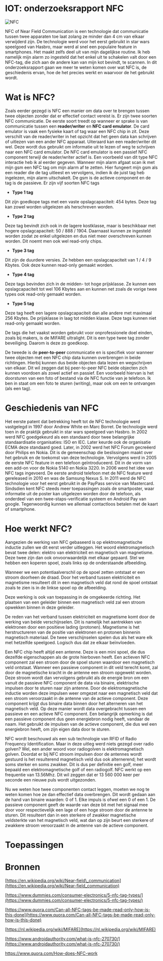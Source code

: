 # IOT: onderzoeksrapport NFC

![NFC](https://intel-tele.com/wp-content/uploads/2019/03/mify-o-nfc-1.jpg "NFC picture")

NFC of Near Field Communication is een technologie dat communicatie tussen twee apparaten toe laat zolang ze minder dan 4 cm van elkaar verwijderd zijn. De technologie werd voor het eerst gebruikt in star wars speelgoed van Hasbro, maar werd al snel een populaire feature in smartphones. Het maakt zelfs deel uit van mijn dagelijkse routine. Ik heb namelijk mijn alarm zo ingesteld dat het enkel uit te schakelen valt door een NFC-tag, die zich aan de andere kan van mijn kot bevindt, te scannen. In dit onderzoeksrapport gaan we meer te weten komen over wat NFC is, de geschiedenis ervan, hoe de het precies werkt en waarvoor de het gebruikt wordt.

# Wat is NFC?

Zoals eerder gezegd is NFC een manier om data over te brengen tussen twee objecten zonder dat er effectief contact vereist is. Er zijn twee soorten NFC communicatie. De eerste soort treedt op wanneer er sprake is van communicatie tussen een **reader/writer** en **NFC card emulator**. De card emulator is vaak een fysieke kaart of tag waar een NFC chip in zit. Deze verschilt van de reader/writer in het opzicht dat het geen data kan schrijven of uitlezen van een ander NFC apparaat. Uiteraard kan een reader/writer dit wel. Deze wordt dus gebruikt om informatie uit te lezen of weg te schrijven naar een NFC card emulator. De NFC card emulator is een passief NFC component terwijl de reader/writer actief is. Een voorbeeld van dit type NFC interactie heb ik al eerder gegeven. Wanneer mijn alarm afgaat scan ik met mijn gsm een NFC tag om mijn alarm af te zetten. Hier fungeert mijn gsm als een reader die de tag uitleest en vervolgens, indien ik de juist tag heb ingelezen, mijn alarm uitschakelt. De gsm is de actieve component en de tag is de passieve. Er zijn vijf soorten NFC tags

- **Type 1 tag**

Dit zijn goedkope tags met een vaste opslagcapaciteit: 454 bytes. Deze tag kan zowel worden uitgelezen als herschreven worden.

- **Type 2 tag**

Deze tag bevindt zich ook in de lagere kostklasse, maar is beschikbaar met hogere opslagcapaciteit: 50 / 888 / 1904. Daarnaast kunnen ze ingesteld worden zodat ze enkel uitgelezen en dus niet meer overschreven kunnen worden. Dit noemt men ook wel read-only chips.

- **Type 3 tag**

Dit zijn de duurdere versies. Ze hebben een opslagcapaciteit van 1 / 4 / 9 Kbytes. Ook deze kunnen read-only gemaakt worden.

- **Type 4 tag**

Deze tags bevinden zich in de midden- tot hoge prijsklasse. Ze kunnen een opslagcapaciteit tot wel 106 Kbytes aan en kunnen net zoals de vorige twee types ook read-only gemaakt worden.

- **Type 5 tag**

Deze tag heeft een lagere opslagcapaciteit dan alle andere met maximaal 256 Kbytes. De prijsklasse in laag tot midden klasse. Deze tags kunnen niet read-only gemaakt worden.

De tags die het vaakst worden gebruikt voor onprofessionele doel einden, zoals bij makers, is de MIFARE ultralight. Dit is een type twee tag zonder beveiliging. Daarom is deze zo goedkoop.

De tweede is de **peer-to-peer** communicatie en is specifiek voor wanneer twee objecten met een NFC chip data kunnen overbrengen in beide richtingen. Hierbij kunnen dus beide objecten data lezen en wegschrijven van elkaar. Dit wil zeggen dat bij peer-to-peer NFC beide objecten zich kunnen voordoen als zowel actief en passief. Een voorbeeld hiervan is het doorsturen van een foto of bestand via de NFC functie van je telefoon. Ik ben in staat om een foto te sturen (writing), maar ook om een te ontvangen (als een tag).

# Geschiedenis van NFC

Het eerste patent dat betrekking heeft tot de NFC technologie werd vastgelegd in 1997 door Andrew White en Marc Borret. De technologie werd toen in de praktijk gebruikt in star wars speelgoed van Hasbro. In 2002 werd NFC goedgekeurd als een standaard door twee belangrijke standaardisatie organisaties: ISO en IEC. Later keurde ook de organisatie ECMA deze standaard goed. Later, in 2002 werd het NFC Forum gecreëerd door Philips en Nokia. Dit is de gemeenschap die beslissingen maakt over het gebruik en de toekomst van deze technologie. Vervolgens werd in 2005 de eerste NFC feature in een telefoon geïntroduceerd. Dit in de vorm van een add-on voor de Nokia 5140 en Nokia 3220. In 2006 werd het idee van NFC tags ingevoerd. De eerste android telefoon met de NFC feature werd gereleased in 2010 en was de Samsung Nexus S. In 2011 werd de NFC technologie voor het eerst gebruikt in de PayPass service van Mastercard. Sindsdien kent NFC steeds meer toepassingen zoals de smartposter, waar informatie uit de poster kan uitgelezen worden door de telefoon, als onderdeel van een twee-staps-verificatie systeem en Android Pay van google. Tegenwoordig kunnen we allemaal contactloos betalen met de kaart of smartphone.

# Hoe werkt NFC?

Aangezien de werking van NFC gebaseerd is op elektromagnetische inductie zullen we dit eerst verder uitleggen. Het woord elektromagnetisch bevat twee delen: elektro van elektriciteit en magnetisch van magnetisme. Deze twee zijn dan ook onvoorwaardelijk met elkaar gepaard. Stel we hebben een koperen spoel, zoals links op de onderstaande afbeelding.

 

Wanneer we een potentiaalverschil op de spoel zetten ontstaat er een stroom doorheen de draad. Door het verband tussen elektriciteit en magnetisme resulteert dit in een magnetisch veld dat rond de spoel ontstaat zoals te zien is in de linkse spoel op de afbeelding.

Deze werking is ook van toepassing in de omgekeerde richting. Het plaatsen van een geleider binnen een magnetisch veld zal een stroom opwekken binnen in deze geleider.

De reden van het verband tussen elektriciteit en magnetisme komt door de werking van beide verschijnselen. Dit is namelijk het aantrekken van elektronen door een positieve lading (protonen). Magnetisme is het herstructureren van de positie van elektronen en protonen binnenin magnetisch materiaal. De twee verschijnselen spelen dus als het ware elk met hetzelfde speelgoed. Logisch dus dat ze elkaar beïnvloeden.

Een NFC chip heeft altijd een antenne. Deze is een mini spoel, die dus dezelfde eigenschappen als de grote hierboven heeft. Een actieven NFC component zal een stroom door de spoel sturen waardoor een magnetisch veld ontstaat. Wanneer een passieve component in dit veld terecht komt, zal door de magnetische kracht in de antenne een stroom opgewekt worden. Deze stroom wordt dan vervolgens gebruikt als de energie bron om een vanuit de passieve NFC component de data via binaire, elektrische impulsen door te sturen naar zijn antenne. Door de elektromagnetische inductie worden deze impulsen weer omgezet naar een magnetisch veld dat een stroom veroorzaakt in de antenne van de actieve component. Deze component krijgt dus binaire data binnen door het alterneren van het magnetisch veld. Op deze manier wordt data overgebracht tussen een passieve en een actieve NFC component. Een belangrijk opmerking is dat een passieve component dus geen energiebron nodig heeft, vandaar de naam. Het gebruikt de impulsen van de actieve component, die dus wel een energiebron heeft, om zijn eigen data door te sturen.

NFC wordt beschouwd als een sub technologie van RFID of Radio Frequency Identification. Maar in deze uitleg werd niets gezegd over radio golven? Wel, een ander woord voor radiogolven is elektromagnetisch golven. Doordat er bij NFC stroom impulsen door de antennes wordt gestuurd is het resulterend magnetisch veld dus ook alternerend; het wordt soms sterker en soms zwakker. Dit is dus per definitie een golf, meer bepaald een elektromagnetische golf of een radiogolf. NFC werkt op een frequentie van 13.56Mhz. Dit wil zeggen dat er 13 560 000 keer per seconde een nieuwe puls wordt uitgezonden.

Nu we weten hoe twee componenten contact leggen, moeten we nog te weten komen hoe ze dan effectief data overbrengen. Dit wordt gedaan aan de hand van binaire waarden: 0 of 1. Elke impuls is ofwel een 0 of een 1. De passieve component geeft de waarde van deze bit met het signaal mee door voor respectievelijk een lage of een hoge stroom door de antenne te sturen. Dit resulteert dan in een sterkere of zwakker magnetische veldsterkte van het magnetisch veld, wat dan op zijn beurt een sterkere of zwakkere stroom veroorzaakt in de antenne van de actieve component.

# Toepassingen


# Bronnen

[https://en.wikipedia.org/wiki/Near-field\_communication](https://en.wikipedia.org/wiki/Near-field_communication)

[https://www.dummies.com/consumer-electronics/5-nfc-tag-types/](https://www.dummies.com/consumer-electronics/5-nfc-tag-types/)

[https://www.quora.com/Can-all-NFC-tags-be-made-read-only-how-is-this-done](https://www.quora.com/Can-all-NFC-tags-be-made-read-only-how-is-this-done)

[https://nl.wikipedia.org/wiki/MIFARE](https://nl.wikipedia.org/wiki/MIFARE)

[https://www.androidauthority.com/what-is-nfc-270730/](https://www.androidauthority.com/what-is-nfc-270730/)

https://www.quora.com/How-does-NFC-work
